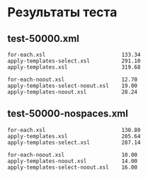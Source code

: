 Результаты теста
================

test-50000.xml
--------------

    for-each.xsl                        133.34
    apply-templates-select.xsl          291.10
    apply-templates.xsl                 319.68

    for-each-noout.xsl                  12.70
    apply-templates-select-noout.xsl    19.00
    apply-templates-noout.xsl           28.24


test-50000-nospaces.xml
-----------------------

    for-each.xsl                        130.80
    apply-templates.xsl                 285.64
    apply-templates-select.xsl          287.14

    for-each-noout.xsl                  10.00
    apply-templates-noout.xsl           14.00
    apply-templates-select-noout.xsl    16.00

